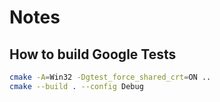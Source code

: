 # Notes

## How to build Google Tests

```bash
cmake -A=Win32 -Dgtest_force_shared_crt=ON ..
cmake --build . --config Debug
```
